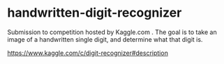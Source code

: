 # handwritten-digit-recognizer
Submission to competition hosted by Kaggle.com . The goal is to take an image of a handwritten single digit, and determine what that digit is.

https://www.kaggle.com/c/digit-recognizer#description
